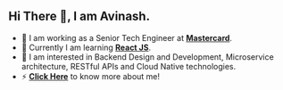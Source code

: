 ## Hi There 👋, I am Avinash.

- 🔭 I am working as a Senior Tech Engineer at <a href="https://www.mastercard.co.in/"><b>Mastercard</b></a>.
- 🌱 Currently I am learning <a href="https://react.dev/"><b>React JS</b></a>.
- 💬 I am interested in Backend Design and Development, Microservice architecture, RESTful APIs and Cloud Native technologies.
- ⚡ **[Click Here](https://tingreavinash.github.io)** to know more about me!
